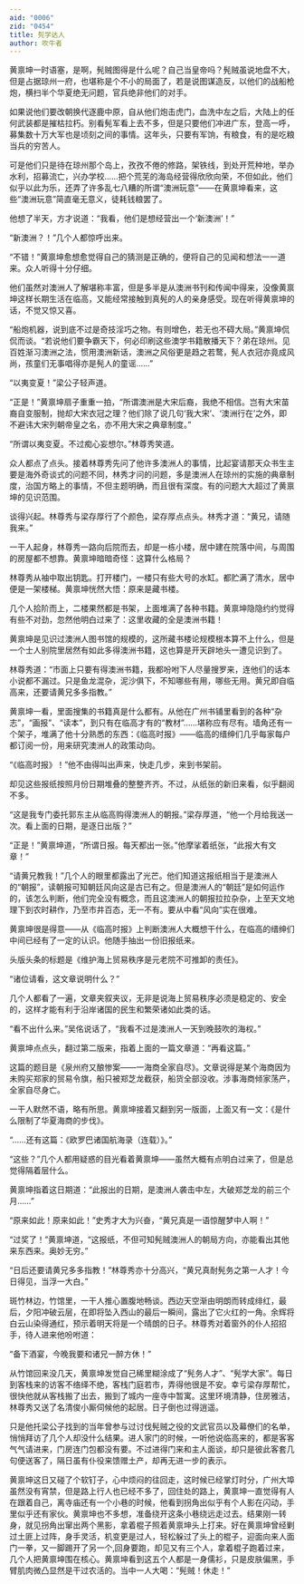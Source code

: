 ```yaml
---
aid: "0006"
zid: "0454"
title: 髡学达人
author: 吹牛者
---
```


黄禀坤一时语塞，是啊，髡贼图得是什么呢？自己当皇帝吗？髡贼虽说地盘不大，但是占据琼州一府，也堪称是个不小的局面了，若是说图谋造反，以他们的战船枪炮，横扫半个华夏绝无问题，官兵绝非他们的对手。

如果说他们要改朝换代逐鹿中原，自从他们炮击虎门，血洗中左之后，大陆上的任何武装都是摧枯拉朽。别看髡军看上去不多，但是只要他们冲进广东，登高一呼，募集数十万大军也是顷刻之间的事情。这年头，只要有军饷，有粮食，有的是吃粮当兵的穷苦人。

可是他们只是待在琼州那个岛上，孜孜不倦的修路，架铁线，到处开荒种地，举办水利，招募流亡，兴办学校……把个荒芜的海岛经营得欣欣向荣，不但如此，他们似乎以此为乐，还弄了许多乱七八糟的所谓“澳洲玩意”――在黄禀坤看来，这些“澳洲玩意”简直毫无意义，徒耗钱粮罢了。

他想了半天，方才说道：“我看，他们是想经营出一个‘新澳洲’！”

“新澳洲？！”几个人都惊呼出来。

“不错！”黄禀坤愈想愈觉得自己的猜测是正确的，便将自己的见闻和想法一一道来。众人听得十分仔细。

他们虽然对澳洲人了解堪称丰富，但是多半是从澳洲书刊和传闻中得来，没像黄禀坤这样长期生活在临高，又能经常接触到真髡的人的亲身感受。现在听得黄禀坤的话，不觉又惊又喜。

“船炮机器，说到底不过是奇技淫巧之物。有则增色，若无也不碍大局。”黄禀坤侃侃而谈。“若说他们要争霸天下，何必印刷这些澳学书籍散播天下？弟在琼州。见百姓渐习澳洲之法，惯用澳洲新话，澳洲之风俗更是趋之若鹜，髡人衣冠亦竟成风尚，孩童们无事唱得亦是髡人的童谣……”

“以夷变夏！”梁公子轻声道。

“正是！”黄禀坤扇子重重一拍，“所谓澳洲是大宋后裔，我绝不相信。岂有大宋苗裔自变服制，抛却大宋衣冠之理？他们除了说几句‘我大宋’、‘澳洲行在’之外，即不避讳大宋列朝帝皇之名，亦不用大宋之典章制度。”

“所谓以夷变夏。不过痴心妄想尔。”林尊秀笑道。

众人都点了点头。接着林尊秀先问了他许多澳洲人的事情，比起宴请那天众书生主要是海外奇谈式的问题不同，林秀才问的问题，多是澳洲人在琼州的实施的典章制度，治国方略上的事情，不但主题明确，而且很有深度。有的问题大大超过了黄禀坤的见识范围。

谈得兴起。林尊秀与梁存厚行了个颜色，梁存厚点点头。林秀才道：“黄兄，请随我来。”

一干人起身，林尊秀一路向后院而去，却是一栋小楼，居中建在院落中间，与周围的房屋都不想靠。黄禀坤暗暗奇怪：这算什么格局？

林尊秀从袖中取出钥匙。打开楼门，一楼只有些大号的水缸。都贮满了清水，居中便是一架楼梯。黄禀坤恍然大悟：原来是藏书楼。

几个人拾阶而上，二楼果然都是书架，上面堆满了各种书籍。黄禀坤隐隐约约觉得有些不对劲，忽然他明白过来了：这里收藏的全是澳洲书籍！

黄禀坤是见识过澳洲人图书馆的规模的，这所藏书楼论规模根本算不上什么，但是一个士人别院里居然有如此多得澳洲书籍，这也算是开天辟地头一遭见识到了。

林尊秀道：“市面上只要有得澳洲书籍，我都吩咐下人尽量搜罗来，连他们的话本小说都不漏过。只是鱼龙混杂，泥沙俱下，不知哪些有用，哪些无用。黄兄即自临高来，还要请黄兄多多指教。”

黄禀坤一看，里面搜集的书籍真是什么都有。从他在广州书铺里看到的各种“杂志”，“画报”、“读本”，到只有在临高才有的“教材”……堪称应有尽有。墙角还有一个架子，堆满了他十分熟悉的东西：《临高时报》――临高的缙绅们几乎每家每户都订阅一份，用来研究澳洲人的政策动向。

“《临高时报》！”他不由得叫出声来，快走几步，来到书架前。

却见这些报纸按照月份日期堆叠的整整齐齐。不过，从纸张的新旧来看，似乎翻阅不多。

“这是我专门委托郭东主从临高购得澳洲人的朝报。”梁存厚道，“他一个月给我送一次。看上面的日期，是逐日出版？”

“正是！”黄禀坤道，“所谓日报。每天都出一张。”他摩挲着纸张，“此报大有文章！”

“请黄兄教我！”几个人的眼里都露出了光芒。他们知道这报纸相当于是澳洲人的“朝报”，读朝报可知朝廷风向这是古已有之。但是澳洲人的“朝廷”是如何运作的，该怎么判断，他们完全没有概念，而且这澳洲人的朝报拉拉杂杂，上至天文地理下到农时耕作，乃至市井百态，无一不有。要从中看“风向”实在很难。

黄禀坤很是得意――从《临高时报》上判断澳洲人大概想干什么，在临高的缙绅们中间已经有了一定的认识。他随手抽出一份旧报纸来。

头版头条的标题是《维护海上贸易秩序是元老院不可推卸的责任》。

“诸位请看，这文章说明什么？”

几个人都看了一遍，文章夹叙夹议，无非是说海上贸易秩序必须是稳定的、安全的，这样才能有利于沿岸诸国的民生和繁荣诸如此类的话。

“看不出什么来。”吴佲说话了，“我看不过是澳洲人一天到晚鼓吹的海权。”

黄禀坤点点头，翻过第二版来，指着上面的一篇文章道：“再看这篇。”

这篇的题目是《泉州府又酿惨案――一海商全家自尽》。文章说得是某个海商因为未购买郑家的贸易令旗，船只被郑芝龙截获，船货全部没收。涉事海商倾家荡产，全家自尽身亡。

一干人默然不语，略有所思。黄禀坤接着又翻到另一版面，上面又有一文：《是什么限制了华夏海商的步伐》。

“……还有这篇：《欧罗巴诸国航海录（连载）》。”

“这些？”几个人都用疑惑的目光看着黄禀坤――虽然大概有点明白过来了，但是总觉得隔着层什么。

黄禀坤指着这日期道：“此报出的日期，是澳洲人袭击中左，大破郑芝龙的前三个月……”

“原来如此！原来如此！”史秀才大为兴奋，“黄兄真是一语惊醒梦中人啊！”

“过奖了！”黄禀坤道，“这报纸，不但可知髡贼澳洲人的朝局方向，亦能看出其他来东西来。奥妙无穷。”

“日后还要请黄兄多多指教！”林尊秀亦十分高兴，“黄兄真耐髡务之第一人才！今日得见，当浮一大白。”

斑竹林边，竹馆里，一干人推心置腹地畅谈。西边天空渐由明朗而转成绯红，最后，夕阳冲破云层，在即将坠入西山的最后一瞬间，露出了它火红的一角。余辉将白云山染得通红，预示着明天将是一个晴朗的日子。林尊秀对着窗外的仆人招招手，待人进来他吩咐道：

“备下酒宴，今晚我要和诸兄一醉方休！”

从竹馆回来没几天，黄禀坤发觉自己稀里糊涂成了“髡务人才”、“髡学大家”。每日到客栈来的访客不络绎不绝，客栈门庭若市，弄得他很是不安。幸亏梁存厚帮忙，很快他就从客栈搬了出去，搬到了城内一座寺中暂寓。这里环境清静，住房雅洁，林尊秀又送了名清俊小厮伺候他的起居。日子倒也过得逍遥。

只是他托梁公子找到的当年曾参与过讨伐髡贼之役的文武官员以及幕僚们的名单，悄悄拜访了几个人却没什么结果。进人家门的时候，一听他说临高来的，都是客客气气请进来，门房连门包都没有要。不过进得门来和主人面谈，却只是彼此客套几句便送客了，隔日虽有仆役来馈赠土产，却再无进一步的表示。

黄禀坤这日又碰了个软钉子，心中烦闷的往回走，这时候已经掌灯时分，广州大埠虽然没有宵禁，但是路上行人也已经不多了，回住处的路上，黄禀坤一直觉得有人在跟着自己，离寺庙还有一个小巷的时候，他看到拐角出似乎有个人影在闪动，手里似乎还有家伙。黄禀坤也不多想，准备绕开这条小巷绕远走过去。结果刚一转身，就见拐角出窜出两个黑影，拿着棍子照着黄禀坤头上打来。好在黄禀坤曾经剿过土匪上过阵，身手灵活，机变更是过人，轻松躲过了头上的棍子，迎面向来人面门一拳，又一脚踢开了另一个,回身要跑，却见又有三个人，拿着棍子跑着过来，几个人把黄禀坤围在核心。黄禀坤看到这五个人都是一身儒衫，只是皮肤偏黑，手臂肌肉微凸显然是干过农活的。当中一人大喝：“髡贼！休走！”
